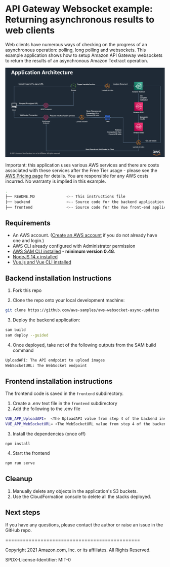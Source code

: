 
# API Gateway Websocket example: Returning asynchronous results to web clients

Web clients have numerous ways of checking on the progress of an asynchronous operation: polling, long polling and websockets.
This example application shows how to setup Amazon API Gateway websockets to return the results of an asynchronous Amazon Textract operation.

![Application Architecture](Application_Architecture.png)



Important: this application uses various AWS services and there are costs associated with these services after the Free Tier usage - please see the [AWS Pricing page](https://aws.amazon.com/pricing/) for details. You are responsible for any AWS costs incurred. No warranty is implied in this example.

```bash
.
├── README.MD              <-- This instructions file
├── backend                <-- Source code for the backend application
├── frontend               <-- Source code for the Vue front-end application
```

## Requirements

* An AWS account. ([Create an AWS account](https://portal.aws.amazon.com/gp/aws/developer/registration/index.html) if you do not already have one and login.)
* AWS CLI already configured with Administrator permission
* [AWS SAM CLI installed](https://docs.aws.amazon.com/serverless-application-model/latest/developerguide/serverless-sam-cli-install.html) - **minimum version 0.48**.
* [NodeJS 14.x installed](https://nodejs.org/en/download/)
* [Vue.js and Vue CLI installed](https://vuejs.org/v2/guide/installation.html)

## Backend installation Instructions 

1. Fork this repo

2. Clone the repo onto your local development machine:
```bash
git clone https://github.com/aws-samples/aws-websocket-async-updates
```

3. Deploy the backend application:
```bash
sam build
sam deploy --guided
```

4. Once deployed, take not of the following outputs from the SAM build command
```bash
UploadAPI: The API endpoint to upload images
WebSocketURL: The WebSocket endpoint
```
## Frontend installation instructions

The frontend code is saved in the `frontend` subdirectory. 

1. Create a .env text file in the `frontend` subdirectory
2. Add the following to the .env file
```bash
VUE_APP_UploadAPI=  <The UploadAPI value from step 4 of the backend installation>
VUE_APP_WebSocketURL= <The WebSocketURL value from step 4 of the backend installation>
```
3. Install the dependencies (once off)
```
npm install
```

4. Start the frontend
```bash
npm run serve
```

## Cleanup

1. Manually delete any objects in the application's S3 buckets.
2. Use the CloudFormation console to delete all the stacks deployed.

## Next steps


If you have any questions, please contact the author or raise an issue in the GitHub repo.

==============================================

Copyright 2021 Amazon.com, Inc. or its affiliates. All Rights Reserved.

SPDX-License-Identifier: MIT-0

